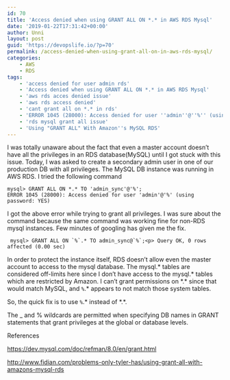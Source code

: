 ```yaml
---
id: 70
title: 'Access denied when using GRANT ALL ON *.* in AWS RDS Mysql'
date: '2019-01-22T17:31:42+00:00'
author: Unni
layout: post
guid: 'https://devopslife.io/?p=70'
permalink: /access-denied-when-using-grant-all-on-in-aws-rds-mysql/
categories:
    - AWS
    - RDS
tags:
    - 'access denied for user admin rds'
    - 'Access denied when using GRANT ALL ON *.* in AWS RDS Mysql'
    - 'aws rds acces denied issue'
    - 'aws rds access denied'
    - 'cant grant all on *.* in rds'
    - 'ERROR 1045 (28000): Access denied for user ''admin''@''%'' (using password: YES)'
    - 'rds mysql grant all issue'
    - 'Using "GRANT ALL" With Amazon''s MySQL RDS'
---
```


I was totally unaware about the fact that even a master account doesn’t have all the privileges in an RDS database(MySQL) until I got stuck with this issue. Today, I was asked to create a secondary admin user in one of our production DB with all privileges. The MySQL DB instance was running in AWS RDS. I tried the following command

```
mysql> GRANT ALL ON *.* TO 'admin_sync'@'%';
ERROR 1045 (28000): Access denied for user 'admin'@'%' (using password: YES)
```

I got the above error while trying to grant all privileges. I was sure about the command because the same command was working fine for non-RDS mysql instances. Few minutes of googling has given me the fix.

```
 mysql> GRANT ALL ON `%`.* TO admin_sync@`%`;<p> Query OK, 0 rows affected (0.00 sec)
```


In order to protect the instance itself, RDS doesn’t allow even the master account to access to the mysql database. The mysql.\* tables are considered off-limits here since I don’t have access to the mysql.\* tables which are restricted by Amazon. I can’t grant permissions on \*.\* since that would match MySQL, and `%`.\* appears to not match those system tables.

So, the quick fix is to use `%`.\* instead of \*.\*.

The \_ and % wildcards are permitted when specifying DB names in GRANT statements that grant privileges at the global or database levels.

References

<https://dev.mysql.com/doc/refman/8.0/en/grant.html>

<http://www.fidian.com/problems-only-tyler-has/using-grant-all-with-amazons-mysql-rds>